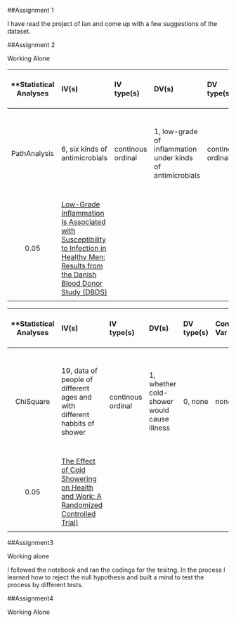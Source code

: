 ##Assignment 1

I have read the project of Ian and come up with a few suggestions of the dataset. 

##Assignment 2

Working Alone

| **Statistical Analyses	|  IV(s)  |  IV type(s) |  DV(s)  |  DV type(s)  |  Control Var | Control Var type  | Question to be answered | _H0_ | alpha | link to paper **| 
|:----------:|:----------|:------------|:-------------|:-------------|:------------|:------------- |:------------------|:----:|:-------:|:-------|
PathAnalysis	| 6, six kinds of antimicrobials | continous ordinal | 1, low-grade of inflammation under kinds of antimicrobials | continous ordinal | 3, obesity, current smoking status, comorbidity | ordinal | Whether low-grade inflammation (LGI) is associated with a subsequently increased risk of infection. | LGI and infection are Interfering
 | 0.05 | [Low-Grade Inflammation Is Associated with Susceptibility to Infection in Healthy Men: Results from the Danish Blood Donor Study (DBDS)](http://journals.plos.org/plosone/article?id=10.1371/journal.pone.0164220#sec014) |
  |||||||||
  
  
| **Statistical Analyses	|  IV(s)  |  IV type(s) |  DV(s)  |  DV type(s)  |  Control Var | Control Var type  | Question to be answered | _H0_ | alpha | link to paper **| 
|:----------:|:----------|:------------|:-------------|:-------------|:------------|:------------- |:------------------|:----:|:-------:|:-------|
ChiSquare	| 19, data of people of different ages and with different habbits of shower | continous ordinal | 1, whether cold-shower would cause illness | 0, none | none | Determine the cumulative effect of a routine (hot-to-) cold shower on sickness, quality of life and work productivity. | LGI and infection are Interfering
 | 0.05 | [The Effect of Cold Showering on Health and Work: A Randomized Controlled Trial)](http://journals.plos.org/plosone/article?id=10.1371/journal.pone.0161749#abstract0) |
  |||||||||
  
  
##Assignment3

Working alone

I followed the notebook and ran the codings for the tesitng. In the process I learned how to reject the null hypothesis and built a mind to test the process by different tests.

##Assignment4

Working Alone
